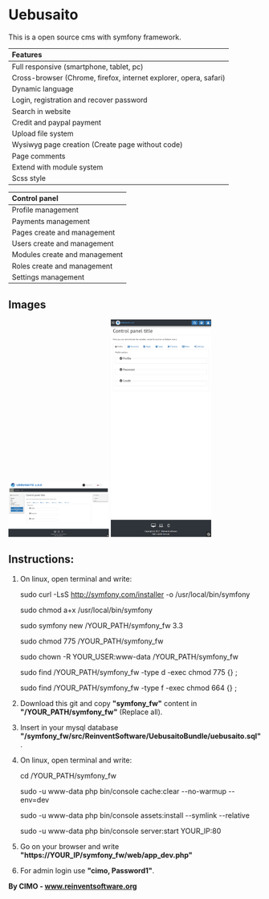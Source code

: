 Uebusaito
==============

This is a open source cms with symfony framework.

| Features |
|:---|
| Full responsive (smartphone, tablet, pc) |
| Cross-browser (Chrome, firefox, internet explorer, opera, safari) |
| Dynamic language |
| Login, registration and recover password |
| Search in website |
| Credit and paypal payment |
| Upload file system |
| Wysiwyg page creation (Create page without code) |
| Page comments |
| Extend with module system |
| Scss style |

| Control panel |
|:---|
| Profile management |
| Payments management |
| Pages create and management |
| Users create and management |
| Modules create and management |
| Roles create and management |
| Settings management |

## Images
<img src="screenshots/1.png" width="200" alt="1"/>
<img src="screenshots/2.png" width="200" alt="2"/>

## Instructions:
1) On linux, open terminal and write:

	sudo curl -LsS http://symfony.com/installer -o /usr/local/bin/symfony
	
	sudo chmod a+x /usr/local/bin/symfony
	
	sudo symfony new /YOUR_PATH/symfony_fw 3.3
	
	sudo chmod 775 /YOUR_PATH/symfony_fw
	
	sudo chown -R YOUR_USER:www-data /YOUR_PATH/symfony_fw
	
	sudo find /YOUR_PATH/symfony_fw -type d -exec chmod 775 {} \;
	
	sudo find /YOUR_PATH/symfony_fw -type f -exec chmod 664 {} \;

2) Download this git and copy <b>"symfony_fw"</b> content in <b>"/YOUR_PATH/symfony_fw"</b> (Replace all).

3) Insert in your mysql database <b>"/symfony_fw/src/ReinventSoftware/UebusaitoBundle/uebusaito.sql"</b>.

4) On linux, open terminal and write:

	cd /YOUR_PATH/symfony_fw
	
	sudo -u www-data php bin/console cache:clear --no-warmup --env=dev
	
	sudo -u www-data php bin/console assets:install --symlink --relative
	
	sudo -u www-data php bin/console server:start YOUR_IP:80

5) Go on your browser and write <b>"https://YOUR_IP/symfony_fw/web/app_dev.php"</b>

6) For admin login use <b>"cimo, Password1"</b>.

<b>By CIMO - www.reinventsoftware.org</b>